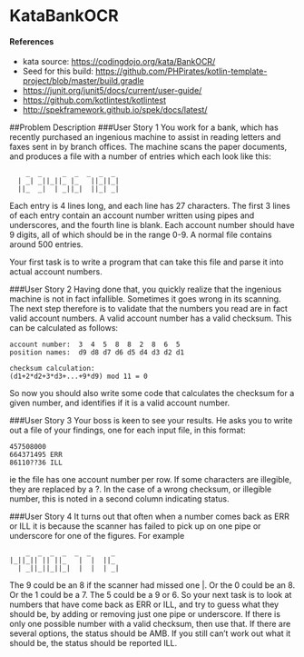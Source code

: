 # KataBankOCR

#### References 
- kata source: https://codingdojo.org/kata/BankOCR/
- Seed for this build: https://github.com/PHPirates/kotlin-template-project/blob/master/build.gradle
- https://junit.org/junit5/docs/current/user-guide/
- https://github.com/kotlintest/kotlintest
- http://spekframework.github.io/spek/docs/latest/

##Problem Description
###User Story 1
You work for a bank, which has recently purchased an ingenious machine to assist in reading letters and faxes sent in by branch offices. The machine scans the paper documents, and produces a file with a number of entries which each look like this:

```
    _  _     _  _  _  _  _ 
  | _| _||_||_ |_   ||_||_|
  ||_  _|  | _||_|  ||_| _|
```
Each entry is 4 lines long, and each line has 27 characters. The first 3 lines of each entry contain an account number written using pipes and underscores, and the fourth line is blank. Each account number should have 9 digits, all of which should be in the range 0-9. A normal file contains around 500 entries.

Your first task is to write a program that can take this file and parse it into actual account numbers.

###User Story 2
Having done that, you quickly realize that the ingenious machine is not in fact infallible. Sometimes it goes wrong in its scanning. The next step therefore is to validate that the numbers you read are in fact valid account numbers. A valid account number has a valid checksum. This can be calculated as follows:

```
account number:  3  4  5  8  8  2  8  6  5
position names:  d9 d8 d7 d6 d5 d4 d3 d2 d1

checksum calculation:
(d1+2*d2+3*d3+...+9*d9) mod 11 = 0
```
So now you should also write some code that calculates the checksum for a given number, and identifies if it is a valid account number.

###User Story 3
Your boss is keen to see your results. He asks you to write out a file of your findings, one for each input file, in this format:
```
457508000
664371495 ERR
86110??36 ILL
```
ie the file has one account number per row. If some characters are illegible, they are replaced by a ?. In the case of a wrong checksum, or illegible number, this is noted in a second column indicating status.

###User Story 4
It turns out that often when a number comes back as ERR or ILL it is because the scanner has failed to pick up on one pipe or underscore for one of the figures. For example
```
    _  _  _  _  _  _     _ 
|_||_|| || ||_   |  |  ||_ 
  | _||_||_||_|  |  |  | _|
```
The 9 could be an 8 if the scanner had missed one |. Or the 0 could be an 8. Or the 1 could be a 7. The 5 could be a 9 or 6. So your next task is to look at numbers that have come back as ERR or ILL, and try to guess what they should be, by adding or removing just one pipe or underscore. If there is only one possible number with a valid checksum, then use that. If there are several options, the status should be AMB. If you still can’t work out what it should be, the status should be reported ILL.